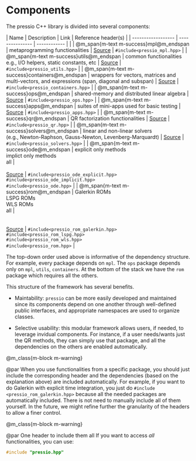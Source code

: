 
# Components

The pressio C++ library is divided into several components:

| Name                             | Description                                                                                  | Link                                                                                     | Reference header(s)                                                                                                                                 |
| ------------------                            | ---------------                                                                              | ------------                                                                             |                                                                                                                                                     |
| @m_span{m-text m-success}mpl@m_endspan        | metaprogramming functionalities                                                              | [Source](https://github.com/Pressio/pressio/tree/main/include/mpl)                | `#include<pressio_mpl.hpp>`                                                                                                                         |
| @m_span{m-text m-success}utils@m_endspan      | common functionalities<br/>e.g., I/O helpers, static constants, etc                          | [Source](https://github.com/Pressio/pressio/tree/main/include/utils)              | `#include<pressio_utils.hpp>`                                                                                                                       |
| @m_span{m-text m-success}containers@m_endspan | wrappers for vectors, matrices and multi-vectors, and expressions (span, diagonal and subspan)   | [Source](https://github.com/Pressio/pressio/tree/main/include/containers)         | `#include<pressio_containers.hpp>`                                                                                                                  |
| @m_span{m-text m-success}ops@m_endspan        | shared-memory and distributed linear algebra                                                 | [Source](https://github.com/Pressio/pressio/tree/main/include/ops)                | `#include<pressio_ops.hpp>`                                                                                                                         |
| @m_span{m-text m-success}apps@m_endspan       | suites of mini-apps used for basic testing                                                   | [Source](https://github.com/Pressio/pressio/tree/main/include/apps)               | `#include<pressio_apps.hpp>`                                                                                                                        |
| @m_span{m-text m-success}qr@m_endspan         | QR factorization functionalities                                                             | [Source](https://github.com/Pressio/pressio/tree/main/include/qr)                 | `#include<pressio_qr.hpp>`                                                                                                                          |
| @m_span{m-text m-success}solvers@m_endspan    | linear and non-linear solvers <br> (e.g., Newton-Raphson, Gauss-Newton, Levenberg-Marquardt) | [Source](https://github.com/Pressio/pressio/tree/main/include/solvers)            | `#include<pressio_solvers.hpp>`                                                                                                                     |
| @m_span{m-text m-success}ode@m_endspan        | explicit only methods <br/>implict only methods <br/> all                                    | <br/><br/>[Source](https://github.com/Pressio/pressio/tree/main/include/ode)      | `#include<pressio_ode_explicit.hpp>`<br/> `#include<pressio_ode_implicit.hpp>` <br/> `#include<pressio_ode.hpp>`                                    |
| @m_span{m-text m-success}rom@m_endspan        | Galerkin ROMs <br/> LSPG ROMs <br/> WLS ROMs <br/> all                                       | <br/><br/><br/>[Source](https://github.com/Pressio/pressio/tree/main/include/rom) | `#include<pressio_rom_galerkin.hpp>` <br/> `#include<pressio_rom_lspg.hpp>` <br/> `#include<pressio_rom_wls.hpp>` <br/> `#include<pressio_rom.hpp>` |

The top-down order used above is informative of the dependency structure.
For example, every package depends on `mpl`. The `ops` package depends only on `mpl`, `utils`, `containers`.
At the bottom of the stack we have the `rom` package which requires all the others.

This structure of the framework has several benefits.
* Maintability: `pressio` can be more easily developed and maintained since its components depend on one another through well-defined public interfaces,
and appropriate namespaces are used to organize classes.

* Selective usability: this modular framework allows users, if needed, to leverage invidual components.
For instance, if a user needs/wants just the QR methods, they can simply use that package,
and all the dependencies on the others are enabled automatically.


@m_class{m-block m-warning}

@par
When you use functionalities from a specific package, you should just include
the corresponding header and the dependencies (based on the explanation above) are included automatically.
For example, if you want to do Galerkin with explicit time integration,
you just do `#include <pressio_rom_galerkin.hpp>` because all the needed
packages are automatically included. There is not need to manually include all of them yourself.
In the future, we might refine further the granularity of the headers to allow a finer control.


@m_class{m-block m-warning}

@par One header to include them all
If you want to access *all* functionalities, you can use:
```cpp
#include "pressio.hpp"
```
